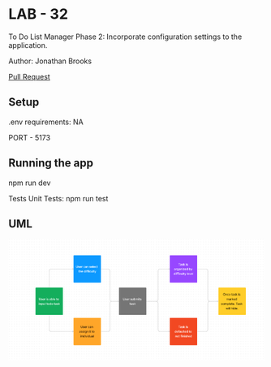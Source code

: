 # LAB - 32

To Do List Manager Phase 2: Incorporate configuration settings to the application.

Author: Jonathan Brooks

[Pull Request](https://github.com/jonbrooks01/todo-app/pull/1)

<!-- [deployed server](https://basic-server-4efy.onrender.com) -->

## Setup

.env requirements: NA

PORT - 5173

## Running the app

 npm run dev

<!-- Endpoint: Returns Object -->

<!-- {
  "domain": "deployment-practice-main.onrender.com/",
  "status": "{name: name}",
 "port":
} -->
Tests
Unit Tests: npm run test
<!-- Lint Tests: npm run lint -->

## UML

![UML](./UML.png)
